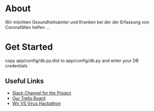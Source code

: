# About

Wir möchten Gesundheitsämter und Kranken bei der der Erfassung von Coronafällen helfen
...

 
 
 # Get Started
 
copy app/config/db.py.dist to app/config/db.py and enter your DB credentials





## Useful Links
- [Slack Channel for the Project](https://app.slack.com/client/T0104UWB020/C010JD4A346)
- [Our Trello Board](https://trello.com/b/EjpptW0V/0583-beschreibung-app-zur-registrierung-infizierter) 
- [Wir VS Virus Hackathon](https://wirvsvirushackathon.org/)